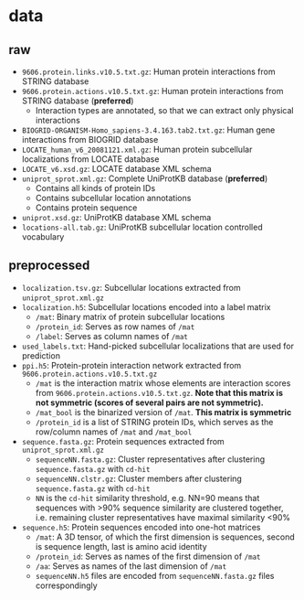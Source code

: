 # data

## raw

* `9606.protein.links.v10.5.txt.gz`: Human protein interactions from STRING database
* `9606.protein.actions.v10.5.txt.gz`: Human protein interactions from STRING database (**preferred**)
    - Interaction types are annotated, so that we can extract only physical interactions
* `BIOGRID-ORGANISM-Homo_sapiens-3.4.163.tab2.txt.gz`: Human gene interactions from BIOGRID database
* `LOCATE_human_v6_20081121.xml.gz`: Human protein subcellular localizations from LOCATE database
* `LOCATE_v6.xsd.gz`: LOCATE database XML schema
* `uniprot_sprot.xml.gz`: Complete UniProtKB database (**preferred**)
    - Contains all kinds of protein IDs
    - Contains subcellular location annotations
    - Contains protein sequence
* `uniprot.xsd.gz`: UniProtKB database XML schema
* `locations-all.tab.gz`: UniProtKB subcellular location controlled vocabulary

## preprocessed

* `localization.tsv.gz`: Subcellular locations extracted from `uniprot_sprot.xml.gz`
* `localization.h5`: Subcellular locations encoded into a label matrix
    - `/mat`: Binary matrix of protein subcellular locations
    - `/protein_id`: Serves as row names of `/mat`
    - `/label`: Serves as column names of `/mat`
* `used_labels.txt`: Hand-picked subcellular localizations that are used for prediction
* `ppi.h5`: Protein-protein interaction network extracted from `9606.protein.actions.v10.5.txt.gz`
    - `/mat` is the interaction matrix whose elements are interaction scores from `9606.protein.actions.v10.5.txt.gz`.
      **Note that this matrix is not symmetric (scores of several pairs are not symmetric).**
    - `/mat_bool` is the binarized version of `/mat`.
      **This matrix is symmetric**
    - `/protein_id` is a list of STRING protein IDs, which serves as the row/column names of `/mat` and `/mat_bool`
* `sequence.fasta.gz`: Protein sequences extracted from `uniprot_sprot.xml.gz`
    - `sequenceNN.fasta.gz`: Cluster representatives after clustering `sequence.fasta.gz` with `cd-hit`
    - `sequenceNN.clstr.gz`: Cluster members after clustering `sequence.fasta.gz` with `cd-hit`
    - `NN` is the `cd-hit` similarity threshold, e.g. NN=90 means that sequences with \>90% sequence similarity
      are clustered together, i.e. remaining cluster representatives have maximal similarity \<90%
* `sequence.h5`: Protein sequences encoded into one-hot matrices
    - `/mat`: A 3D tensor, of which the first dimension is sequences, second is sequence length, last is amino acid identity
    - `/protein_id`: Serves as names of the first dimension of `/mat`
    - `/aa`: Serves as names of the last dimension of `/mat`
    - `sequenceNN.h5` files are encoded from `sequenceNN.fasta.gz` files correspondingly
